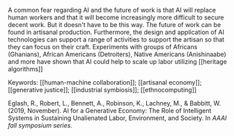A common fear regarding AI and the future of work is that AI will replace human workers and that it will become increasingly more difficult to secure decent work. But it doesn't have to be this way. The future of work can be found in artisanal production. Furthermore, the design and application of AI technologies can support a range of activities to support the artisan so that they can focus on their craft. Experiments with groups of Africans (Ghanians), African Americans (Detroiters), Native Americans (Anishinaabe) and more have shown that AI could help to scale up labor utilizing [[heritage algorithms]]

Keywords: [[human-machine collaboration]]; [[artisanal economy]]; [[generative justice]]; [[industrial symbiosis]]; [[ethnocomputing]]

Eglash, R., Robert, L., Bennett, A., Robinson, K., Lachney, M., & Babbitt, W. (2019, November). AI for a Generative Economy: The Role of Intelligent Systems in Sustaining Unalienated Labor, Environment, and Society. In _AAAI fall symposium series_.